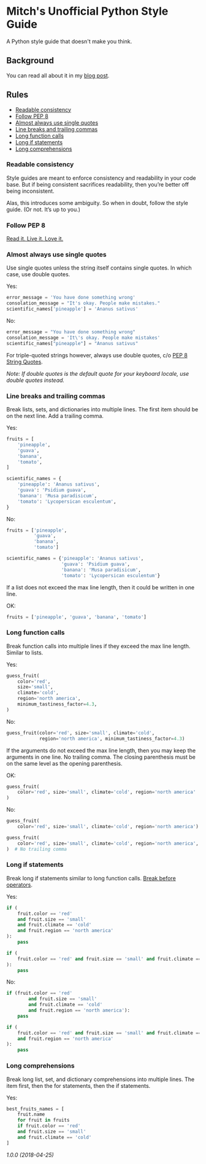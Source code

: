 # Mitch's Unofficial Python Style Guide

A Python style guide that doesn't make you think.

## Background

You can read all about it in my [blog post](https://mitchel.me/2018/mitchs-unofficial-python-style-guide/).

## Rules
* [Readable consistency](#readable-consistency)
* [Follow PEP 8](#follow-pep-8)
* [Almost always use single quotes](#almost-always-use-single-quotes)
* [Line breaks and trailing commas](#line-breaks-and-trailing-commas)
* [Long function calls](#long-function-calls)
* [Long if statements](#long-if-statements)
* [Long comprehensions](#long-comprehensions)

### Readable consistency
Style guides are meant to enforce consistency and readability in your code base. But if being consistent sacrifices readability, then you’re better off being inconsistent.

Alas, this introduces some ambiguity. So when in doubt, follow the style guide. (Or not. It’s up to you.)

### Follow PEP 8
[Read it. Live it. Love it.](https://www.python.org/dev/peps/pep-0008/)

### Almost always use single quotes
Use single quotes unless the string itself contains single quotes. In which case, use double quotes.

Yes:
```python
error_message = 'You have done something wrong'
consolation_message = "It's okay. People make mistakes."
scientific_names['pineapple'] = 'Ananus sativus'
```

No:
```python
error_message = "You have done something wrong"
consolation_message = 'It\'s okay. People make mistakes'
scientific_names["pineapple"] = "Ananus sativus"
```

For triple-quoted strings however, always use double quotes, c/o [PEP 8 String Quotes](https://www.python.org/dev/peps/pep-0008/#string-quotes).

_Note: If double quotes is the default quote for your keyboard locale, use double quotes instead._

### Line breaks and trailing commas
Break lists, sets, and dictionaries into multiple lines. The first item should be on the next line. Add a trailing comma.

Yes:
```python
fruits = [
    'pineapple',
    'guava',
    'banana',
    'tomato',
]

scientific_names = {
    'pineapple': 'Ananus sativus',
    'guava': 'Psidium guava',
    'banana': 'Musa paradisicum',
    'tomato': 'Lycopersican esculentum',
}
```

No:
```python
fruits = ['pineapple',
          'guava',
          'banana',
          'tomato']

scientific_names = {'pineapple': 'Ananus sativus',
                    'guava': 'Psidium guava',
                    'banana': 'Musa paradisicum',
                    'tomato': 'Lycopersican esculentum'}

```

If a list does not exceed the max line length, then it could be written in one line.

OK:
```python
fruits = ['pineapple', 'guava', 'banana', 'tomato']
```

### Long function calls
Break function calls into multiple lines if they exceed the max line length. Similar to lists.

Yes:
```python
guess_fruit(
    color='red',
    size='small',
    climate='cold',
    region='north america',
    minimum_tastiness_factor=4.3,
)
```

No:
```python
guess_fruit(color='red', size='small', climate='cold',
            region='north america', minimum_tastiness_factor=4.3)
```

If the arguments do not exceed the max line length, then you may keep the arguments in one line. No trailing comma. The closing parenthesis must be on the same level as the opening parenthesis.

OK:
```python
guess_fruit(
    color='red', size='small', climate='cold', region='north america'
)
```

No:
```python
guess_fruit(
    color='red', size='small', climate='cold', region='north america')

guess_fruit(
    color='red', size='small', climate='cold', region='north america',
)  # No trailing comma
```

### Long if statements
Break long if statements similar to long function calls. [Break before operators](https://www.python.org/dev/peps/pep-0008/#should-a-line-break-before-or-after-a-binary-operator).

Yes:
```python
if (
    fruit.color == 'red'
    and fruit.size == 'small'
    and fruit.climate == 'cold'
    and fruit.region == 'north america'
):
    pass

if (
    fruit.color == 'red' and fruit.size == 'small' and fruit.climate == 'cold'
):
    pass
```

No:
```python
if (fruit.color == 'red'
        and fruit.size == 'small'
        and fruit.climate == 'cold'
        and fruit.region == 'north america'):
    pass

if (
    fruit.color == 'red' and fruit.size == 'small' and fruit.climate == 'cold'
    and fruit.region == 'north america'
):
    pass
```

### Long comprehensions
Break long list, set, and dictionary comprehensions into multiple lines. The
item first, then the for statements, then the if statements.

Yes:
```python
best_fruits_names = [
    fruit.name
    for fruit in fruits
    if fruit.color == 'red'
    and fruit.size == 'small'
    and fruit.climate == 'cold'
]
```

_1.0.0 (2018-04-25)_
